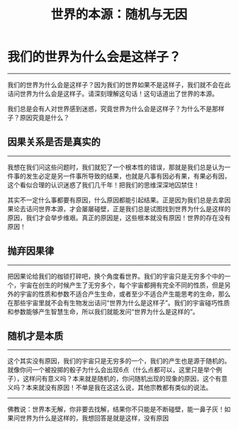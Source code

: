 ﻿---
title: "世界的本源：随机与无因"
categories:
  - 哲学
tags:
  - 随机
  - 本源
  - 因果
header:
  overlay_image: /assets/images/随机.jpg
tagline: 我们的世界为什么会是这样子？ 
---
# 我们的世界为什么会是这样子？

---

我们的世界为什么会是这样子？因为我们的世界如果不是这样子，我们就不会在此诘问世界为什么会是这样子。请深刻理解这句话！这句话道出了世界的本源。

我们总是会有人对世界感到迷惑，究竟世界为什么会是这样子？为什么不是那样子？原因究竟是什么？

## 因果关系是否是真实的

---

我想在我们问这些问题时，我们就犯了一个根本性的错误，那就是我们总是认为一件事的发生必定是另一件事所导致的结果，也就是凡事有因必有果，有果必有因，这个看似合理的认识迷惑了我们几千年！把我们的思维深深地囚禁住！

其实不一定什么事都要有原因，什么原因都能引起结果。正是因为我们总是去拿因果论去诘问世界本源，才会屡屡碰壁，正是我们总是试图找到世界为什么是这样的原因，我们才会举步维艰。真正的原因是，这些根本就没有原因！世界的存在没有原因！

## 抛弃因果律

---

把因果论给我们的枷锁打碎吧，换个角度看世界。我们的宇宙只是无穷多个中的一个，宇宙在创生的时候产生了无穷多个，每个宇宙都拥有完全不同的性质，但是另外的宇宙的性质和参数不适合产生生命，或者至少不适合产生能思考的生命，那么在那些宇宙里就不会有生物发出诘问“世界为什么是这样子”。我们的宇宙碰巧性质和参数能够产生智慧生命，所以我们就能发问“世界为什么是这样的”。

## 随机才是本质

---

这个其实没有原因，我们的宇宙只是无穷多的一个，我们的产生也是源于随机的。就像你问一个被投掷的骰子为什么会出现6点（什么点都可以，这里只是举个例子），这样问有意义吗？本来就是随机的，你问随机出现的现象的原因，这个有意义吗？本来就没有原因！不单是我在这这么说，其他宗教都有类似的说法。

---

佛教说：世界本无解，你非要去找解，结果你不只能是不断碰壁，能一鼻子灰！如果问世界为什么是这样的，我想回答是就是这样，没有原因
